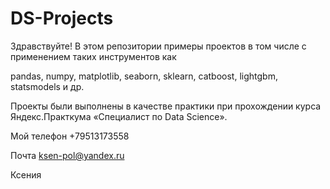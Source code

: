 # DS-Projects
 Здравствуйте! В этом репозитории примеры проектов в том числе с применением таких инструментов как 

pandas, numpy, matplotlib, seaborn,  sklearn, catboost, lightgbm, statsmodels и др.

Проекты были выполнены в качестве практики при прохождении курса Яндекс.Практкума «Специалист по Data Science».

Мой телефон +79513173558

Почта ksen-pol@yandex.ru

Ксения 
